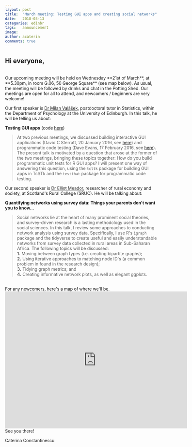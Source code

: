 ```yaml
---
layout: post
title:  "March meeting: Testing GUI apps and creating social networks"
date:   2018-03-13
categories: edinbr
tags:   announcement
image:
author: acaterin
comments: true
---
```



## Hi everyone,
<br/>
Our upcoming meeting will be held on Wednesday **21st of March**, at **5.30pm, in room G.06, 50 George Square** (see map below). As usual, the meeting will be followed by drinks and chat in the Potting Shed. Our meetings are open for all to attend, and newcomers / beginners are very welcome!

Our first speaker is [Dr Milan Valášek](https://www.ed.ac.uk/profile/milan-valasek), postdoctoral tutor in Statistics, within the Department of Psychology at the University of Edinburgh. In this talk, he will be telling us about:

**Testing GUI apps** (code [here](https://github.com/EdinbR/edinbr-talks/raw/master/2018-03-21/Milan_Valasek_tcltk_edinbR_talk.zip))<br/>

>At two previous meetings, we discussed building interactive GUI applications (David C Sterratt, 20 January 2016, see [here](https://github.com/EdinbR/edinbr-talks/tree/master/2016-01-13)) and programmatic code testing (Dave Evans, 17 February 2016, see [here](https://github.com/EdinbR/edinbr-talks/blob/master/2016-02-17/BehaviourDrivenDevelopment.pdf)).
 The present talk is motivated by a question that arose at the former of the two meetings, bringing these topics together: How do you build programmatic unit tests for R GUI apps? I will present one way of answering this question, using the `tcltk` package for building GUI apps in Tcl/Tk and the `testthat` package for programmatic code testing.


Our second speaker is [Dr Elliot Meador](https://www.sruc.ac.uk/emeador), researcher of rural economy and society, at Scotland's Rural College (SRUC). He will be talking about:

**Quantifying networks using survey data: Things your parents don't want you to know...**<br/>

> Social networks lie at the heart of many prominent social theories, and survey-driven research is a lasting methodology used in the social sciences.  In this talk, I review some approaches to conducting network analysis using survey data.  Specifically, I use R's `igraph` package and the tidyverse to create useful and easily understandable networks from survey data collected in rural areas in Sub-Saharan Africa. The following topics will be discussed: <br/>
**1.** Moving between graph types (i.e. creating bipartite graphs); <br/>
**2.** Using iterative approaches to matching node ID's (a common problem in found in the research design); <br/>
**3.** Tidying graph metrics; and <br/>
**4.** Creating informative network plots, as well as elegant ggplots.


<br>
For any newcomers, here's a map of where we'll be.

<iframe src="https://www.google.com/maps/embed?pb=!1m18!1m12!1m3!1d2234.3225349859604!2d-3.1893184837905904!3d55.943781480604905!2m3!1f0!2f0!3f0!3m2!1i1024!2i768!4f13.1!3m3!1m2!1s0x4887c7839e9c711d%3A0x998c11ef90792a87!2s50+George+Square%2C+Edinburgh+EH8+9JU!5e0!3m2!1sen!2suk!4v1510087562281" width="600" height="450" frameborder="0" style="border:0" allowfullscreen></iframe>

<br>
See you there!

Caterina Constantinescu
